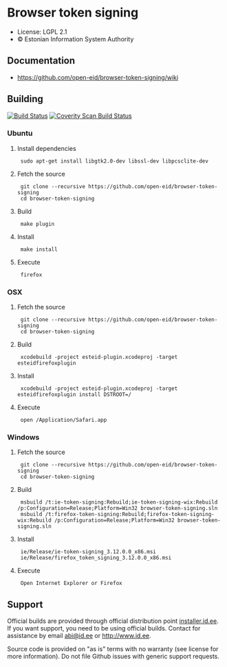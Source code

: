 # Browser token signing

 * License: LGPL 2.1
 * &copy; Estonian Information System Authority

## Documentation

 - https://github.com/open-eid/browser-token-signing/wiki

## Building
[![Build Status](https://travis-ci.org/open-eid/browser-token-signing.svg?branch=master)](https://travis-ci.org/open-eid/browser-token-signing)
[![Coverity Scan Build Status](https://scan.coverity.com/projects/3355/badge.svg)](https://scan.coverity.com/projects/3355)

### Ubuntu

1. Install dependencies

        sudo apt-get install libgtk2.0-dev libssl-dev libpcsclite-dev

2. Fetch the source

        git clone --recursive https://github.com/open-eid/browser-token-signing
        cd browser-token-signing

3. Build

        make plugin

4. Install

        make install

5. Execute

        firefox
        
### OSX

1. Fetch the source

        git clone --recursive https://github.com/open-eid/browser-token-signing
        cd browser-token-signing

2. Build

        xcodebuild -project esteid-plugin.xcodeproj -target esteidfirefoxplugin

3. Install

        xcodebuild -project esteid-plugin.xcodeproj -target esteidfirefoxplugin install DSTROOT=/

4. Execute

        open /Application/Safari.app

### Windows

1. Fetch the source

        git clone --recursive https://github.com/open-eid/browser-token-signing
        cd browser-token-signing

2. Build

        msbuild /t:ie-token-signing:Rebuild;ie-token-signing-wix:Rebuild /p:Configuration=Release;Platform=Win32 browser-token-signing.sln
        msbuild /t:firefox-token-signing:Rebuild;firefox-token-signing-wix:Rebuild /p:Configuration=Release;Platform=Win32 browser-token-signing.sln

3. Install

        ie/Release/ie-token-signing_3.12.0.0_x86.msi
        ie/Release/firefox_token_signing_3.12.0.0_x86.msi

4. Execute

        Open Internet Explorer or Firefox

## Support
Official builds are provided through official distribution point [installer.id.ee](https://installer.id.ee). If you want support, you need to be using official builds. Contact for assistance by email abi@id.ee or http://www.id.ee.

Source code is provided on "as is" terms with no warranty (see license for more information). Do not file Github issues with generic support requests.
